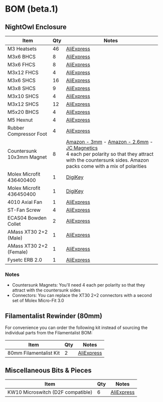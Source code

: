 # BOM (beta.1)

## NightOwl Enclosure

Item | Qty | Notes
--- | --- | ---
M3 Heatsets | 46 | [AliExpress](https://www.aliexpress.us/item/3256806130510484.html)
M3x6 BHCS | 8 | [AliExpress](https://www.aliexpress.us/item/2251832624537980.html)
M3x6 FHCS | 8 | [AliExpress](https://www.aliexpress.us/item/2251832747871730.html)
M3x12 FHCS | 4 | [AliExpress](https://www.aliexpress.us/item/2251832747871730.html)
M3x6 SHCS | 16 | [AliExpress](https://www.aliexpress.us/item/2251832624557792.html)
M3x8 SHCS | 9 | [AliExpress](https://www.aliexpress.us/item/2251832624557792.html)
M3x10 SHCS | 4 | [AliExpress](https://www.aliexpress.us/item/2251832624557792.html)
M3x12 SHCS | 12 | [AliExpress](https://www.aliexpress.us/item/2251832624557792.html)
M5x20 BHCS | 4 | [AliExpress](https://www.aliexpress.us/item/2251832624537980.html)
M5 Hexnut | 4 | [AliExpress](https://www.aliexpress.us/item/2251832681933100.html)
Rubber Compressor Foot | 4 | [AliExpress](https://www.aliexpress.us/item/3256801282730627.html)
Countersunk 10x3mm Magnet | 8 | [Amazon - 3mm](https://www.amazon.com/dp/B0788Z23ZY)  - [Amazon - 2.6mm](https://www.amazon.com/gp/product/B09ZLFNZ4S) - [JC Magnetics](https://jc-magnetics.com/Magnet-N52-10mm-3mm-Hole-3mm-Countersunk-Ring)<br/>4 each per polarity so that they attract with the countersunk sides. Amazon packs come with a mix of polarities
Molex Microfit 436400400 | 1 | [DigiKey](https://www.digikey.com/en/products/detail/molex/0436400400/268981)
Molex Microfit 436450400 | 1 | [DigiKey](https://www.digikey.com/en/products/detail/molex/0436450400/268976)
4010 Axial Fan | 1 | [AliExpress](https://www.aliexpress.us/item/2251832541552769.html)
ST-Fan Screw | 4 | [AliExpress](https://www.aliexpress.us/item/3256801122413512.html)
ECAS04 Bowden Collet | 2 | [AliExpress](https://www.aliexpress.us/item/3256805436525602.html)
AMass XT30 2+2 (Male) | 1 | [AliExpress](https://www.aliexpress.us/item/3256805194254798.html)
AMass XT30 2+2 (Female) | 1 | [AliExpress](https://www.aliexpress.us/item/3256805194254798.html)
Fysetc ERB 2.0 | 1 | [AliExpress](https://www.aliexpress.us/item/3256807024596241.html)

### Notes

- Countersunk Magnets: You'll need 4 each per polarity so that they attract with the countersunk sides
- Connectors: You can replace the XT30 2+2 connectors with a second set of Molex Micro-Fit 3.0

## Filamentalist Rewinder (80mm)

For convenience you can order the following kit instead of sourcing the individual parts from the Filamentalist BOM:

Item | Qty | Notes
--- | --- | ---
80mm Filamentalist Kit | 2 | [AliExpress](https://www.aliexpress.us/item/3256807145086311.html)

## Miscellaneous Bits & Pieces

Item | Qty | Notes
--- | --- | ---
KW10 Microswitch (D2F compatible) | 6 | [AliExpress](https://www.aliexpress.us/item/3256806868797694.html)
